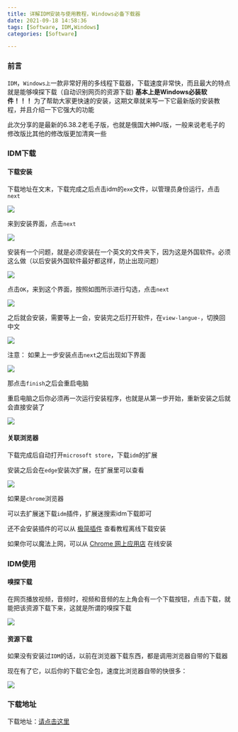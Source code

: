 ```yaml
---
title: 详解IDM安装与使用教程，Windows必备下载器
date: 2021-09-18 14:58:36
tags: [Software, IDM,Windows]
categories: [Software]

---
```


### 前言

`IDM`，`Windows上`一款非常好用的多线程下载器，下载速度非常快，而且最大的特点就是能够嗅探下载（自动识别网页的资源下载)
**基本上是Windows必装软件！！！**
为了帮助大家更快速的安装，这期文章就来写一下它最新版的安装教程，并且介绍一下它强大的功能

此次分享的是最新的6.38.2老毛子版，也就是俄国大神PJ版，一般来说老毛子的修改版比其他的修改版更加清爽一些

### IDM下载

#### **下载安装**

下载地址在文末，下载完成之后点击idm的`exe`文件，以管理员身份运行，点击`next`

![](https://s2.loli.net/2023/06/12/TfG3zxcdX5JvK6j.jpg)

来到安装界面，点击`next`

![](https://s2.loli.net/2023/06/12/hYPmXrkqGtFID2M.jpg)

安装有一个问题，就是必须安装在一个英文的文件夹下，因为这是外国软件。必须这么做（以后安装外国软件最好都这样，防止出现问题）

![](https://s2.loli.net/2023/06/12/UWI8Lyk4u7gFcRA.jpg)

点击`OK`，来到这个界面，按照如图所示进行勾选，点击`next`

![](https://s2.loli.net/2023/06/12/CfcnpiTvXPuMQjW.jpg)

之后就会安装，需要等上一会，安装完之后打开软件，在`view-langue-`，切换回中文

![](https://s2.loli.net/2023/06/12/q8Inijo4pDvKYER.jpg)

注意：
如果上一步安装点击`next`之后出现如下界面

![](https://s2.loli.net/2023/06/12/Ndag8izGK26jFXS.jpg)

那点击`finish`之后会重启电脑

重启电脑之后你必须再一次运行安装程序，也就是从第一步开始，重新安装之后就会直接安装了

![](https://s2.loli.net/2023/06/12/lVTjRkaqLWsAJyD.jpg)

#### 关联浏览器

下载完成后自动打开`microsoft store`，下载`idm`的扩展

安装之后会在`edge`安装次扩展，在扩展里可以查看

![](https://s2.loli.net/2023/06/12/iW5PQjKcs7wveUZ.jpg)

如果是`chrome`浏览器

可以去扩展迷下载`idm`插件，扩展迷搜索idm下载即可

还不会安装插件的可以从 [极简插件](https://chrome.zzzmh.cn/index#index) 查看教程离线下载安装

如果你可以魔法上网，可以从 [Chrome 网上应用店](https://chrome.google.com/webstore/detail/idm-integration-module/ngpampappnmepgilojfohadhhmbhlaek) 在线安装

### IDM使用

#### 嗅探下载

在网页播放视频，音频时，视频和音频的左上角会有一个下载按钮，点击下载，就能把该资源下载下来，这就是所谓的嗅探下载

![](https://s2.loli.net/2023/06/12/OEBbkgqS8jTHFmf.jpg)

#### 资源下载

如果没有安装过`IDM`的话，以前在浏览器下载东西，都是调用浏览器自带的下载器

现在有了它，以后你的下载它全包，速度比浏览器自带的快很多：

![](https://s2.loli.net/2023/06/12/XlDujQqZe2boWxC.jpg)

### 下载地址

下载地址：[请点击这里](https://www.yuque.com/docs/share/26f5c88b-4487-42fb-b190-b6f1c2757e62?%23)